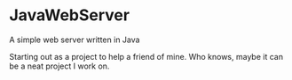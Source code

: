 JavaWebServer
=============

A simple web server written in Java

Starting out as a project to help a friend of mine.
Who knows, maybe it can be a neat project I work on.
